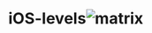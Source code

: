 # iOS-levels![matrix](https://user-images.githubusercontent.com/127174450/228411894-036692c7-026c-4f50-bc84-af54ad4e235a.png)
